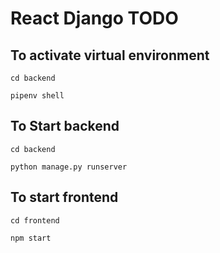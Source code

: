 # React Django TODO

## To activate virtual environment

```cd backend```

```pipenv shell```

## To Start backend

```cd backend```

```python manage.py runserver```

## To start frontend

```cd frontend```

```npm start```
